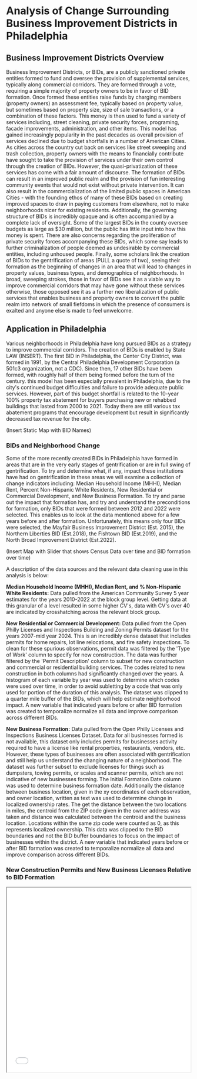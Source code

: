 # Analysis of Change Surrounding Business Improvement Districts in Philadelphia

## Business Improvement Districts Overview

Business Improvement Districts, or BIDs, are a publicly sanctioned private entities formed to fund and oversee the provision of supplemental services, typically along commercial corridors. They are formed through a vote, requiring a simple majority of property owners to be in favor of BID formation. Once formed these entities raise funds by charging members (property owners) an assessment fee, typically based on property value, but sometimes based on property size, size of sale transactions, or a combination of these factors. This money is then used to fund a variety of services including, street cleaning, private security forces, programing, facade improvements, administration, and other items. This model has gained increasingly popularity in the past decades as overall provision of services declined due to budget shortfalls in a number of American Cities. As cities across the country cut back on services like street sweeping and trash collection, property owners with the means to financially contribute have sought to take the provision of services under their own control through the creation of BIDs. However, the quasi-privatization of these services has come with a fair amount of discourse. The formation of BIDs can result in an improved public realm and the provision of fun interesting community events that would not exist without private intervention. It can also result in the commercialization of the limited public spaces in American Cities - with the founding ethos of many of these BIDs based on creating improved spaces to draw in paying customers from elsewhere, not to make neighborhoods nicer for existing residents. Additionally, the governing structure of BIDs is incredibly opaque and is often accompanied by a complete lack of oversight. Some of the largest BIDs in the county oversee budgets as large as $30 million, but the public has little input into how this money is spent. There are also concerns regarding the proliferation of private security forces accompanying these BIDs, which some say leads to further criminalization of people deemed as undesirable by commercial entities, including unhoused people. Finally, some scholars link the creation of BIDs to the gentrification of areas (PULL a quote of two), seeing their formation as the beginning of changes in an area that will lead to changes in property values, business types, and demographics of neighborhoods. In broad, sweeping strokes, those in favor of BIDs see it as a viable way to improve commercial corridors that may have gone without these services otherwise, those opposed see it as a further neo liberalization of public services that enables business and property owners to convert the public realm into network of small fiefdoms in which the presence of consumers is exalted and anyone else is made to feel unwelcome.     


## Application in Philadelphia
Various neighborhoods in Philadelphia have long pursued BIDs as a strategy to improve commercial corridors. The creation of BIDs is enabled by State LAW (INSERT). The first BID in Philadelphia, the Center City District, was formed in 1991, by the Central Philadelphia Development Corporation (a 501c3 organization, not a CDC). Since then, 17 other BIDs have been formed, with roughly half of them being formed before the turn of the century. this model has been especially prevalent in Philadelphia, due to the city's continued budget difficulties and failure to provide adequate public services. However, part of this budget shortfall is related to the 10-year 100% property tax abatement for buyers purchasing new or rehabbed buildings that lasted from 2000 to 2021. Today there are still various tax abatement programs that encourage development but result in significantly decreased tax revenue for the city. 

(Insert Static Map with BID Names) 

### BIDs and Neighborhood Change
Some of the more recently created BIDs in Philadelphia have formed in areas that are in the very early stages of gentrification or are in full swing of gentrification. To try and determine what, if any, impact these institutions have had on gentrification in these areas we will examine a collection of change indicators including: Median Household Income (MHHI), Median Rent, Percent Non-Hispanic White Residents, New Residential or Commercial Development, and New Business Formation. To try and parse out the impact that formation has, and try and understand the preconditions for formation, only BIDs that were formed between 2012 and 2022 were selected. This enables us to look at the data mentioned above for a few years before and after formation. Unfortunately, this means only four BIDs were selected, the Mayfair Business Improvement District (Est. 2015), the Northern Liberties BID (Est.2018), the Fishtown BID (Est.2019), and the North Broad Improvement District (Est.2022).   


(Insert Map with Slider that shows Census Data over time and BID formation over time)

A description of the data sources and the relevant data cleaning use in this analysis is below:

**Median Household Income (MHHI), Median Rent, and % Non-Hispanic White Residents:** 
Data pulled from the American Community Survey 5 year estimates for the years 2010-2022 at the block group level. Getting data at this granular of a level resulted in some higher CV's, data with CV's over 40 are indicated by crosshatching across the relevant block group. 

**New Residential or Commercial Development:** 
Data pulled from the Open Philly Licenses and Inspections Building and Zoning Permits dataset for the years 2007-mid year 2024. This is an incredibly dense dataset that includes permits for home repairs, lot line relocations, and fire safety inspections. To clean for these spurious observations, permit data was filtered by the 'Type of Work' column to specify for new construction. The data was further filtered by the 'Permit Description' column to subset for new construction and commercial or residential building services. The codes related to new construction in both columns had significantly changed over the years. A histogram of each variable by year was used to determine which codes were used over time, in order to avoid subletting by a code that was only used for portion of the duration of this analysis. The dataset was clipped to a quarter mile buffer of the BIDs, which will help estimate neighborhood impact. A new variable that indicated years before or after BID formation was created to temporalize normalize all data and improve comparison across different BIDs. 

**New Business Formation:** 
Data pulled from the Open Philly Licenses and Inspections Business Licenses Dataset. Data for all businesses formed is not available, this dataset only includes permits for businesses activity required to have a license like rental properties, restaurants, vendors, etc. However, these types of businesses are often associated with gentrification and still help us understand the changing nature of a neighborhood. The dataset was further subset to exclude licenses for things such as dumpsters, towing permits, or scales and scanner permits, which are not indicative of new businesses forming. The Initial Formation Date column was used to determine business formation date. Additionally the distance between business location, given in the xy coordinates of each observation, and owner location, written as text was used to determine change in localized ownership rates. The get the distance between the two locations in miles, the centroid from the ZIP code given in the owner address was taken and distance was calculated between the centroid and the business location. Locations within the same zip code were counted as 0, as this represents localized ownership. This data was clipped to the BID boundaries and not the BID buffer boundaries to focus on the impact of businesses within the district. A new variable that indicated years before or after BID formation was created to temporalize normalize all data and improve comparison across different BIDs.


### New Construction Permits and New Business Licenses Relative to BID Formation




<iframe src="bids.html" height="500" width="500"></iframe>


